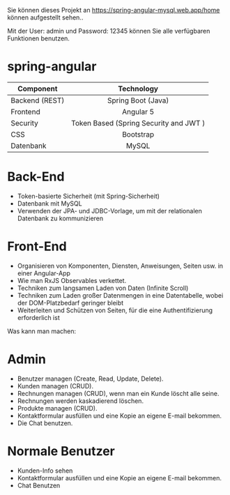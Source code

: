 
Sie können dieses Projekt an https://spring-angular-mysql.web.app/home können aufgestellt sehen..

Mit der User: admin und Password: 12345 können Sie alle verfügbaren Funktionen benutzen.


# spring-angular


| Component        | Technology     
| -------------    |:-------------:|
| Backend (REST)   | Spring Boot (Java)|
| Frontend         | Angular 5      |
| Security         | Token Based (Spring Security and JWT )     |
| CSS              | Bootstrap  |
| Datenbank        | MySQL




# Back-End
- Token-basierte Sicherheit (mit Spring-Sicherheit)
- Datenbank mit MySQL
- Verwenden der JPA- und JDBC-Vorlage, um mit der relationalen Datenbank zu kommunizieren

# Front-End
- Organisieren von Komponenten, Diensten, Anweisungen, Seiten usw. in einer Angular-App
- Wie man RxJS Observables verkettet.
- Techniken zum langsamen Laden von Daten (Infinite Scroll)
- Techniken zum Laden großer Datenmengen in eine Datentabelle, wobei der DOM-Platzbedarf geringer bleibt
- Weiterleiten und Schützen von Seiten, für die eine Authentifizierung erforderlich ist



Was kann man machen:

# Admin
- Benutzer managen (Create, Read, Update, Delete). 
- Kunden managen (CRUD).
- Rechnungen  managen (CRUD), wenn man ein Kunde löscht alle seine.
- Rechnungen werden kaskadierend löschen.   
- Produkte managen (CRUD).
- Kontaktformular ausfüllen und eine Kopie an eigene E-mail bekommen.
- Die Chat benutzen.

# Normale Benutzer
- Kunden-Info sehen
- Kontaktformular ausfüllen und eine Kopie an eigene E-mail bekommen.
- Chat Benutzen

